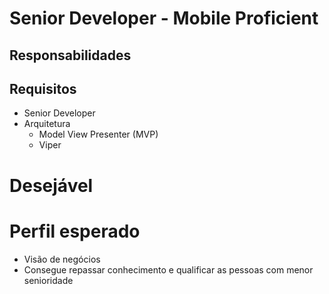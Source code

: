 # Senior Developer - Mobile Proficient

## Responsabilidades

## Requisitos

- Senior Developer
- Arquitetura
    - Model View Presenter (MVP)
    - Viper

# Desejável

# Perfil esperado
- Visão de negócios
- Consegue repassar conhecimento e qualificar as pessoas com menor senioridade
